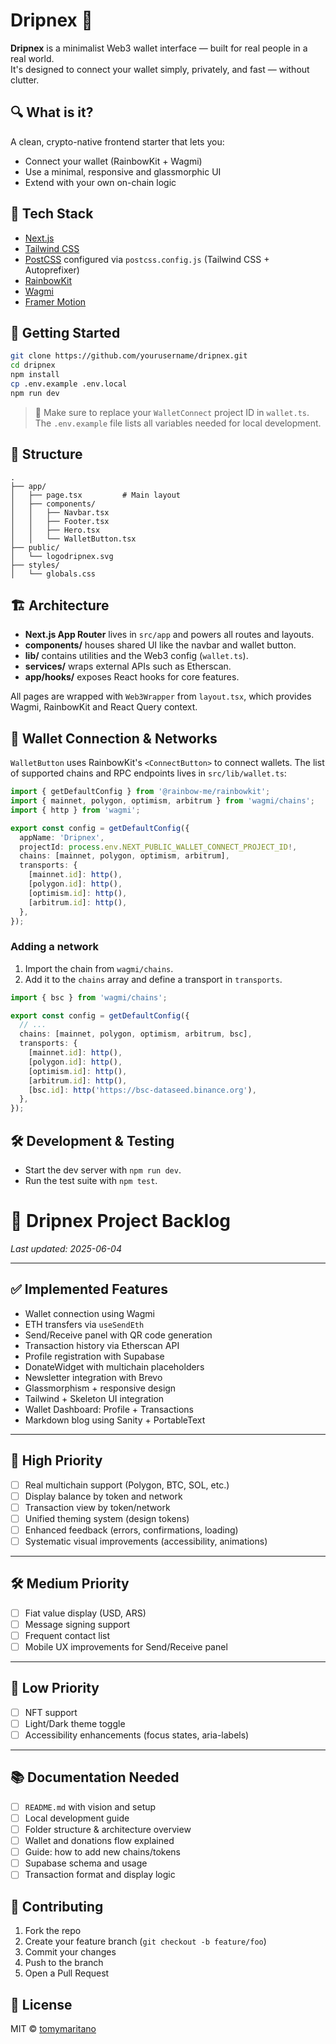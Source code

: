 # Dripnex 🧬

**Dripnex** is a minimalist Web3 wallet interface — built for real people in a real world.  
It's designed to connect your wallet simply, privately, and fast — without clutter.

## 🔍 What is it?

A clean, crypto-native frontend starter that lets you:
- Connect your wallet (RainbowKit + Wagmi)
- Use a minimal, responsive and glassmorphic UI
- Extend with your own on-chain logic

## 🧱 Tech Stack

- [Next.js](https://nextjs.org/)
- [Tailwind CSS](https://tailwindcss.com/)
- [PostCSS](https://postcss.org/) configured via `postcss.config.js` (Tailwind CSS + Autoprefixer)
- [RainbowKit](https://rainbowkit.com/)
- [Wagmi](https://wagmi.sh/)
- [Framer Motion](https://www.framer.com/motion/)

## 🚀 Getting Started

```bash
git clone https://github.com/yourusername/dripnex.git
cd dripnex
npm install
cp .env.example .env.local
npm run dev
```

> 📝 Make sure to replace your `WalletConnect` project ID in `wallet.ts`.
> The `.env.example` file lists all variables needed for local development.

## 📁 Structure

```
.
├── app/
│   ├── page.tsx         # Main layout
│   ├── components/
│   │   ├── Navbar.tsx
│   │   ├── Footer.tsx
│   │   ├── Hero.tsx
│   │   └── WalletButton.tsx
├── public/
│   └── logodripnex.svg
├── styles/
│   └── globals.css
```

## 🏗️ Architecture

- **Next.js App Router** lives in `src/app` and powers all routes and layouts.
- **components/** houses shared UI like the navbar and wallet button.
- **lib/** contains utilities and the Web3 config (`wallet.ts`).
- **services/** wraps external APIs such as Etherscan.
- **app/hooks/** exposes React hooks for core features.

All pages are wrapped with `Web3Wrapper` from `layout.tsx`, which provides Wagmi,
RainbowKit and React Query context.

## 🔌 Wallet Connection & Networks

`WalletButton` uses RainbowKit's `<ConnectButton>` to connect wallets. The list
of supported chains and RPC endpoints lives in `src/lib/wallet.ts`:

```ts
import { getDefaultConfig } from '@rainbow-me/rainbowkit';
import { mainnet, polygon, optimism, arbitrum } from 'wagmi/chains';
import { http } from 'wagmi';

export const config = getDefaultConfig({
  appName: 'Dripnex',
  projectId: process.env.NEXT_PUBLIC_WALLET_CONNECT_PROJECT_ID!,
  chains: [mainnet, polygon, optimism, arbitrum],
  transports: {
    [mainnet.id]: http(),
    [polygon.id]: http(),
    [optimism.id]: http(),
    [arbitrum.id]: http(),
  },
});
```

### Adding a network

1. Import the chain from `wagmi/chains`.
2. Add it to the `chains` array and define a transport in `transports`.

```ts
import { bsc } from 'wagmi/chains';

export const config = getDefaultConfig({
  // ...
  chains: [mainnet, polygon, optimism, arbitrum, bsc],
  transports: {
    [mainnet.id]: http(),
    [polygon.id]: http(),
    [optimism.id]: http(),
    [arbitrum.id]: http(),
    [bsc.id]: http('https://bsc-dataseed.binance.org'),
  },
});
```

## 🛠 Development & Testing

- Start the dev server with `npm run dev`.
- Run the test suite with `npm test`.
# 🧠 Dripnex Project Backlog

_Last updated: 2025-06-04_

---

## ✅ Implemented Features
- Wallet connection using Wagmi
- ETH transfers via `useSendEth`
- Send/Receive panel with QR code generation
- Transaction history via Etherscan API
- Profile registration with Supabase
- DonateWidget with multichain placeholders
- Newsletter integration with Brevo
- Glassmorphism + responsive design
- Tailwind + Skeleton UI integration
- Wallet Dashboard: Profile + Transactions
- Markdown blog using Sanity + PortableText

---

## 🔧 High Priority
- [ ] Real multichain support (Polygon, BTC, SOL, etc.)
- [ ] Display balance by token and network
- [ ] Transaction view by token/network
- [ ] Unified theming system (design tokens)
- [ ] Enhanced feedback (errors, confirmations, loading)
- [ ] Systematic visual improvements (accessibility, animations)

---

## 🛠️ Medium Priority
- [ ] Fiat value display (USD, ARS)
- [ ] Message signing support
- [ ] Frequent contact list
- [ ] Mobile UX improvements for Send/Receive panel

---

## 🔮 Low Priority
- [ ] NFT support
- [ ] Light/Dark theme toggle
- [ ] Accessibility enhancements (focus states, aria-labels)

---

## 📚 Documentation Needed
- [ ] `README.md` with vision and setup
- [ ] Local development guide
- [ ] Folder structure & architecture overview
- [ ] Wallet and donations flow explained
- [ ] Guide: how to add new chains/tokens
- [ ] Supabase schema and usage
- [ ] Transaction format and display logic

## 🤝 Contributing

1. Fork the repo
2. Create your feature branch (`git checkout -b feature/foo`)
3. Commit your changes
4. Push to the branch
5. Open a Pull Request

## 🧠 License

MIT © [tomymaritano](https://github.com/tomymaritano)
